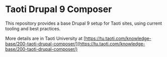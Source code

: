 # Taoti Drupal 9 Composer
This repository provides a base Drupal 9 setup for Taoti sites, using current tooling and best practices.

More details are in Taoti University at [https://tu.taoti.com/knowledge-base/200-taoti-drupal-composer/](https://tu.taoti.com/knowledge-base/200-taoti-drupal-composer/)

